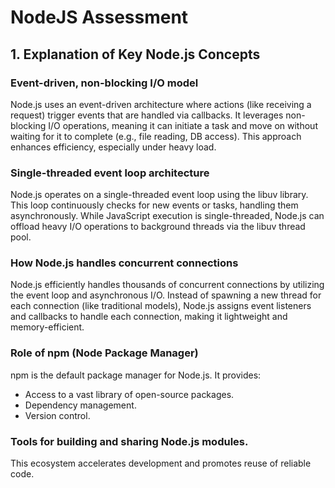 # NodeJS Assessment
## 1. Explanation of Key Node.js Concepts
### Event-driven, non-blocking I/O model
Node.js uses an event-driven architecture where actions (like receiving a request) trigger events that are handled via callbacks. It leverages non-blocking I/O operations, meaning it can initiate a task and move on without waiting for it to complete (e.g., file reading, DB access). This approach enhances efficiency, especially under heavy load.

### Single-threaded event loop architecture
Node.js operates on a single-threaded event loop using the libuv library. This loop continuously checks for new events or tasks, handling them asynchronously. While JavaScript execution is single-threaded, Node.js can offload heavy I/O operations to background threads via the libuv thread pool.

### How Node.js handles concurrent connections
Node.js efficiently handles thousands of concurrent connections by utilizing the event loop and asynchronous I/O. Instead of spawning a new thread for each connection (like traditional models), Node.js assigns event listeners and callbacks to handle each connection, making it lightweight and memory-efficient.

### Role of npm (Node Package Manager)
npm is the default package manager for Node.js. It provides:
- Access to a vast library of open-source packages.
- Dependency management.
- Version control.

### Tools for building and sharing Node.js modules.
This ecosystem accelerates development and promotes reuse of reliable code.
